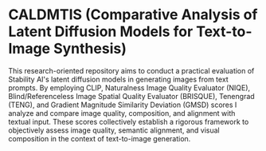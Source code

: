 # CALDMTIS (Comparative Analysis of Latent Diffusion Models for Text-to-Image Synthesis)
This research-oriented repository aims to conduct a practical evaluation of Stability AI's latent diffusion models in generating images from text prompts. By employing CLIP, Naturalness Image Quality Evaluator (NIQE), Blind/Referenceless Image Spatial Quality Evaluator (BRISQUE), Tenengrad (TENG), and Gradient Magnitude Similarity Deviation (GMSD) scores I analyze and compare image quality, composition, and alignment with textual input. These scores collectively establish a rigorous framework to objectively assess image quality, semantic alignment, and visual composition in the context of text-to-image generation. 

